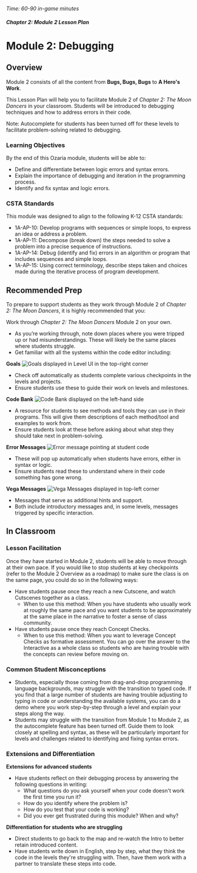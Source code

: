 _Time: 60-90 in-game minutes_

##### Chapter 2: Module 2 Lesson Plan
# Module 2: Debugging

## Overview

Module 2 consists of all the content from **Bugs, Bugs, Bugs** to **A Hero's Work**.

This Lesson Plan will help you to facilitate Module 2 of _Chapter 2: The Moon Dancers_ in your classroom. Students will be introduced to debugging techniques and how to address errors in their code.

Note: Autocomplete for students has been turned off for these levels to facilitate problem-solving related to debugging.

### Learning Objectives

By the end of this Ozaria module, students will be able to:

- Define and differentiate between logic errors and syntax errors.
- Explain the importance of debugging and iteration in the programming process.
- Identify and fix syntax and logic errors.

### CSTA Standards

This module was designed to align to the following K-12 CSTA standards:

- 1A-AP-10: Develop programs with sequences or simple loops, to express an idea or address a problem.
- 1A-AP-11: Decompose (break down) the steps needed to solve a problem into a precise sequence of instructions.
- 1A-AP-14: Debug (identify and fix) errors in an algorithm or program that includes sequences and simple loops.
- 1A-AP-15: Using correct terminology, describe steps taken and choices made during the iterative process of program development.

## Recommended Prep

To prepare to support students as they work through Module 2 of _Chapter 2: The Moon Dancers_, it is highly recommended that you:

Work through _Chapter 2: The Moon Dancers_ Module 2 on your own.
- As you’re working through, note down places where you were tripped up or had misunderstandings. These will likely be the same places where students struggle.
- Get familiar with all the systems within the code editor including:

**Goals**
![Goals displayed in Level UI in the top-right corner](/images/pages/teachers/resources/markdown/chapter1/goals.png)
- Check off automatically as students complete various checkpoints in the levels and projects. 
- Ensure students use these to guide their work on levels and milestones. 

**Code Bank**
![Code Bank displayed on the left-hand side](/images/pages/teachers/resources/markdown/chapter1/codebank.png)
- A resource for students to see methods and tools they can use in their programs. This will give them descriptions of each method/tool and examples to work from. 
- Ensure students look at these before asking about what step they should take next in problem-solving.

**Error Messages**
![Error message pointing at student code](/images/pages/teachers/resources/markdown/chapter1/errormessages.png)
- These will pop up automatically when students have errors, either in syntax or logic. 
- Ensure students read these to understand where in their code something has gone wrong.

**Vega Messages**
![Vega Messages displayed in top-left corner](/images/pages/teachers/resources/markdown/chapter1/vegamessages.png)
- Messages that serve as additional hints and support.
- Both include introductory messages and, in some levels, messages triggered by specific interaction.

## In Classroom

### Lesson Facilitation

Once they have started in Module 2, students will be able to move through at their own pace. If you would like to stop students at key checkpoints (refer to the Module 2 Overview as a roadmap) to make sure the class is on the same page, you could do so in the following ways:

- Have students pause once they reach a new Cutscene, and watch Cutscenes together as a class.
    - When to use this method: When you have students who usually work at roughly the same pace and you want students to be approximately at the same place in the narrative to foster a sense of class community.
- Have students pause once they reach Concept Checks.
    - When to use this method: When you want to leverage Concept Checks as formative assessment. You can go over the answer to the Interactive as a whole class so students who are having trouble with the concepts can review before moving on.

### Common Student Misconceptions

- Students, especially those coming from drag-and-drop programming language backgrounds, may struggle with the transition to typed code. If you find that a large number of students are having trouble adjusting to typing in code or understanding the available systems, you can do a demo where you work step-by-step through a level and explain your steps along the way.
- Students may struggle with the transition from Module 1 to Module 2, as the autocomplete feature has been turned off. Guide them to look closely at spelling and syntax, as these will be particularly important for levels and challenges related to identifying and fixing syntax errors.

### Extensions and Differentiation
**Extensions for advanced students**
- Have students reflect on their debugging process by answering the following questions in writing:
    - What questions do you ask yourself when your code doesn&#39;t work the first time you run it?
    - How do you identify where the problem is?
    - How do you test that your code is working?
    - Did you ever get frustrated during this module? When and why?

**Differentiation for students who are struggling**
- Direct students to go back to the map and re-watch the Intro to better retain introduced content.
- Have students write down in English, step by step, what they think the code in the levels they&#39;re struggling with. Then, have them work with a partner to translate these steps into code.
